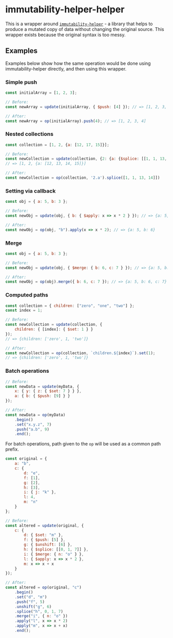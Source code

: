 # immutability-helper-helper

This is a wrapper around [`immutability-helper`](https://github.com/kolodny/immutability-helper) - a library that helps to produce a mutated copy of data without changing the original source. This wrapper exists because the original syntax is too messy.

## Examples

Examples below show how the same operation would be done using immutability-helper directly, and then using this wrapper.

### Simple push

```js
const initialArray = [1, 2, 3];

// Before:
const newArray = update(initialArray, { $push: [4] }); // => [1, 2, 3, 4]

// After:
const newArray = op(initialArray).push(4); // => [1, 2, 3, 4]
```

### Nested collections

```js
const collection = [1, 2, {a: [12, 17, 15]}];

// Before:
const newCollection = update(collection, {2: {a: {$splice: [[1, 1, 13, 14]]}}});
// => [1, 2, {a: [12, 13, 14, 15]}]

// After:
const newCollection = op(collection, '2.a').splice([1, 1, 13, 14]])
```

### Setting via callback

```js
const obj = { a: 5, b: 3 };

// Before:
const newObj = update(obj, { b: { $apply: x => x * 2 } }); // => {a: 5, b: 6}

// After:
const newObj = op(obj, "b").apply(x => x * 2); // => {a: 5, b: 6}
```

### Merge

```js
const obj = { a: 5, b: 3 };

// Before:
const newObj = update(obj, { $merge: { b: 6, c: 7 } }); // => {a: 5, b: 6, c: 7}

// After:
const newObj = op(obj).merge({ b: 6, c: 7 }); // => {a: 5, b: 6, c: 7}
```

### Computed paths

```js
const collection = { children: ["zero", "one", "two"] };
const index = 1;

// Before:
const newCollection = update(collection, {
	children: { [index]: { $set: 1 } }
});
// => {children: ['zero', 1, 'two']}

// After:
const newCollection = op(collection, `children.${index}`).set(1);
// => {children: ['zero', 1, 'two']}
```

### Batch operations

```js
// Before:
const newData = update(myData, {
	x: { y: { z: { $set: 7 } } },
	a: { b: { $push: [9] } }
});

// After:
const newData = op(myData)
	.begin()
	.set("x.y.z", 7)
	.push("a.b", 9)
	.end();
```

For batch operations, path given to the `op` will be used as a common path prefix.

```js
const original = {
	a: "b",
	c: {
		d: "e",
		f: [1],
		g: [2],
		h: [3],
		i: { j: "k" },
		l: 4,
		m: "n"
	}
};

// Before:
const altered = update(original, {
	c: {
		d: { $set: "m" },
		f: { $push: [5] },
		g: { $unshift: [6] },
		h: { $splice: [[0, 1, 7]] },
		i: { $merge: { n: "o" } },
		l: { $apply: x => x * 2 },
		m: x => x + x
	}
});

// After:
const altered = op(original, "c")
	.begin()
	.set("d", "m")
	.push("f", 5)
	.unshift("g", 6)
	.splice("h", 0, 1, 7)
	.merge("i", { n: "o" })
	.apply("l", x => x * 2)
	.apply("m", x => x + x)
	.end();
```
